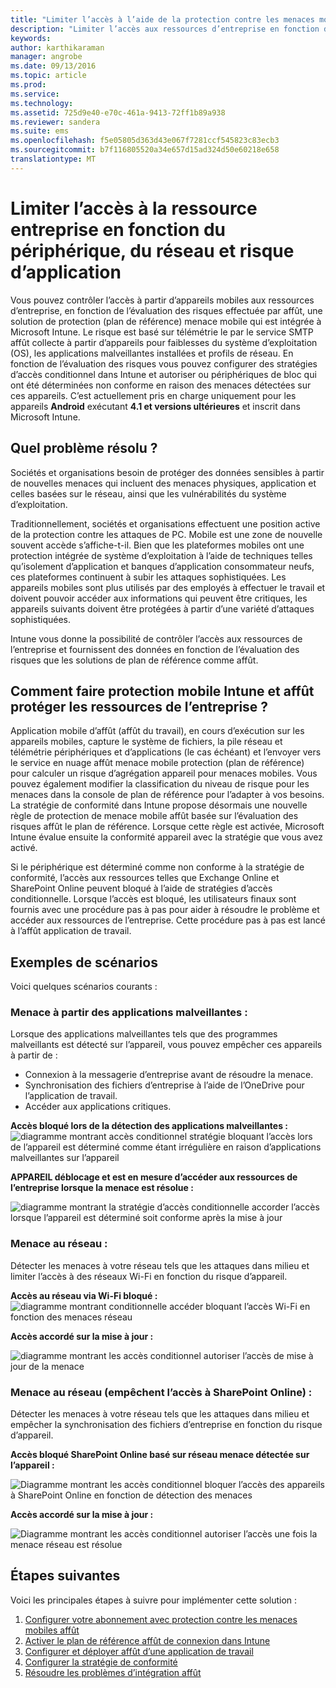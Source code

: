 ```yaml
---
title: "Limiter l’accès à l’aide de la protection contre les menaces mobile | Microsoft Intune"
description: "Limiter l’accès aux ressources d’entreprise en fonction de l’appareil, de réseau et d’application risque."
keywords: 
author: karthikaraman
manager: angrobe
ms.date: 09/13/2016
ms.topic: article
ms.prod: 
ms.service: 
ms.technology: 
ms.assetid: 725d9e40-e70c-461a-9413-72ff1b89a938
ms.reviewer: sandera
ms.suite: ems
ms.openlocfilehash: f5e05805d363d43e067f7281ccf545823c83ecb3
ms.sourcegitcommit: b7f116805520a34e657d15ad324d50e60218e658
translationtype: MT
---
```

# Limiter l’accès à la ressource entreprise en fonction du périphérique, du réseau et risque d’application
Vous pouvez contrôler l’accès à partir d’appareils mobiles aux ressources d’entreprise, en fonction de l’évaluation des risques effectuée par affût, une solution de protection (plan de référence) menace mobile qui est intégrée à Microsoft Intune. Le risque est basé sur télémétrie le par le service SMTP affût collecte à partir d’appareils pour faiblesses du système d’exploitation (OS), les applications malveillantes installées et profils de réseau. En fonction de l’évaluation des risques vous pouvez configurer des stratégies d’accès conditionnel dans Intune et autoriser ou périphériques de bloc qui ont été déterminées non conforme en raison des menaces détectées sur ces appareils.  C’est actuellement pris en charge uniquement pour les appareils **Android** exécutant **4.1 et versions ultérieures** et inscrit dans Microsoft Intune.  
## Quel problème résolu ?
Sociétés et organisations besoin de protéger des données sensibles à partir de nouvelles menaces qui incluent des menaces physiques, application et celles basées sur le réseau, ainsi que les vulnérabilités du système d’exploitation.

Traditionnellement, sociétés et organisations effectuent une position active de la protection contre les attaques de PC. Mobile est une zone de nouvelle souvent accède s’affiche-t-il. Bien que les plateformes mobiles ont une protection intégrée de système d’exploitation à l’aide de techniques telles qu’isolement d’application et banques d’application consommateur neufs, ces plateformes continuent à subir les attaques sophistiquées. Les appareils mobiles sont plus utilisés par des employés à effectuer le travail et doivent pouvoir accéder aux informations qui peuvent être critiques, les appareils suivants doivent être protégées à partir d’une variété d’attaques sophistiquées.

Intune vous donne la possibilité de contrôler l’accès aux ressources de l’entreprise et fournissent des données en fonction de l’évaluation des risques que les solutions de plan de référence comme affût.

## Comment faire protection mobile Intune et affût protéger les ressources de l’entreprise ?
Application mobile d’affût (affût du travail), en cours d’exécution sur les appareils mobiles, capture le système de fichiers, la pile réseau et télémétrie périphériques et d’applications (le cas échéant) et l’envoyer vers le service en nuage affût menace mobile protection (plan de référence) pour calculer un risque d’agrégation appareil pour menaces mobiles. Vous pouvez également modifier la classification du niveau de risque pour les menaces dans la console de plan de référence pour l’adapter à vos besoins.  
La stratégie de conformité dans Intune propose désormais une nouvelle règle de protection de menace mobile affût basée sur l’évaluation des risques affût le plan de référence. Lorsque cette règle est activée, Microsoft Intune évalue ensuite la conformité appareil avec la stratégie que vous avez activé.

Si le périphérique est déterminé comme non conforme à la stratégie de conformité, l’accès aux ressources telles que Exchange Online et SharePoint Online peuvent bloqué à l’aide de stratégies d’accès conditionnelle. Lorsque l’accès est bloqué, les utilisateurs finaux sont fournis avec une procédure pas à pas pour aider à résoudre le problème et accéder aux ressources de l’entreprise. Cette procédure pas à pas est lancé à l’affût application de travail.

## Exemples de scénarios
Voici quelques scénarios courants :
### Menace à partir des applications malveillantes :
Lorsque des applications malveillantes tels que des programmes malveillants est détecté sur l’appareil, vous pouvez empêcher ces appareils à partir de :
* Connexion à la messagerie d’entreprise avant de résoudre la menace.
* Synchronisation des fichiers d’entreprise à l’aide de l’OneDrive pour l’application de travail.
* Accéder aux applications critiques.

**Accès bloqué lors de la détection des applications malveillantes :**
![diagramme montrant accès conditionnel stratégie bloquant l’accès lors de l’appareil est déterminé comme étant irrégulière en raison d’applications malveillantes sur l’appareil](../media/mtp/malicious-apps-blocked.png)

**APPAREIL déblocage et est en mesure d’accéder aux ressources de l’entreprise lorsque la menace est résolue :**

![diagramme montrant la stratégie d’accès conditionnelle accorder l’accès lorsque l’appareil est déterminé soit conforme après la mise à jour](../media/mtp/malicious-apps-unblocked.png)
### Menace au réseau :
Détecter les menaces à votre réseau tels que les attaques dans milieu et limiter l’accès à des réseaux Wi-Fi en fonction du risque d’appareil.

**Accès au réseau via Wi-Fi bloqué :**
![diagramme montrant conditionnelle accéder bloquant l’accès Wi-Fi en fonction des menaces réseau](../media/mtp/network-wifi-blocked.png)

**Accès accordé sur la mise à jour :**

![diagramme montrant les accès conditionnel autoriser l’accès de mise à jour de la menace](../media/mtp/network-wifi-unblocked.png)
### Menace au réseau (empêchent l’accès à SharePoint Online) :

Détecter les menaces à votre réseau tels que les attaques dans milieu et empêcher la synchronisation des fichiers d’entreprise en fonction du risque d’appareil.

**Accès bloqué SharePoint Online basé sur réseau menace détectée sur l’appareil :**

![Diagramme montrant les accès conditionnel bloquer l’accès des appareils à SharePoint Online en fonction de détection des menaces](../media/mtp/network-spo-blocked.png)


**Accès accordé sur la mise à jour :**

![Diagramme montrant les accès conditionnel autoriser l’accès une fois la menace réseau est résolue](../media/mtp/network-spo-unblocked.png)

## Étapes suivantes
Voici les principales étapes à suivre pour implémenter cette solution :
1.  [Configurer votre abonnement avec protection contre les menaces mobiles affût](set-up-your-subscription-with-lookout-mtp.md)
2.  [Activer le plan de référence affût de connexion dans Intune](enable-lookout-mtp-connection-in-intune.md)
3.  [Configurer et déployer affût d’une application de travail](configure-and-deploy-lookout-for-work-apps.md)
4.  [Configurer la stratégie de conformité](enable-device-threat-protection-rule-in-compliance-policy.md)
5.  [Résoudre les problèmes d’intégration affût](http://docs.microsoft.com/en-us/intune/troubleshoot/troubleshooting-lookout-integration)
